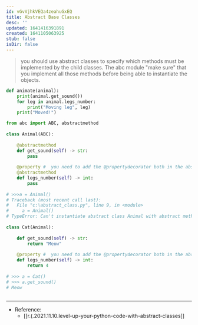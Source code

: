 ```yaml
---
id: vGvVjhkVEQa4zeahuGxEQ
title: Abstract Base Classes
desc: ''
updated: 1641416391891
created: 1641105063925
stub: false
isDir: false
---
```


> you should use abstract classes to specify which methods must be implemented by the child classes. The abc module "make sure" that you implement all those methods before being able to instantiate the objects.

```python
def animate(animal):
	print(animal.get_sound())
	for leg in animal.legs_number:
		print("Moving leg", leg)
	print("Moved!")
```

```python
from abc import ABC, abstractmethod
 
class Animal(ABC):
	
	@abstractmethod
	def get_sound(self) -> str:
		pass
	
	@property #  you need to add the @propertydecorator both in the abstract class and in every sub-class.
	@abstractmethod
	def legs_number(self) -> int:
		pass
 
# >>>a = Animal()
# Traceback (most recent call last):
#   File "c:\abstract_class.py", line 9, in <module>
#     a = Animal()
# TypeError: Can't instantiate abstract class Animal with abstract method get_sound
 
class Cat(Animal):
	
	def get_sound(self) -> str:
		return "Meow"
	
	@property #  you need to add the @propertydecorator both in the abstract class and in every sub-class.
	def legs_number(self) -> int:
  		return 4
 
# >>> a = Cat()
# >>> a.get_sound()
# Meow
 
```

---

- Reference:
  - [[r.(.2021.11.10.level-up-your-python-code-with-abstract-classes]]

